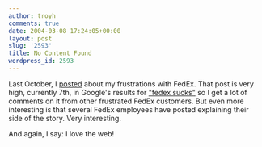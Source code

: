 ```yaml
---
author: troyh
comments: true
date: 2004-03-08 17:24:05+00:00
layout: post
slug: '2593'
title: No Content Found
wordpress_id: 2593
---
```


Last October, I [posted](http://www.troyandgay.com/archives/2003/10/001753.php) about my frustrations with FedEx. That post is very high, currently 7th, in Google's results for ["fedex sucks"](http://www.google.com/search?q=fedex+sucks&ie=UTF-8&oe=UTF-8) so I get a lot of comments on it from other frustrated FedEx customers. But even more interesting is that several FedEx employees have posted explaining their side of the story. Very interesting.

And again, I say: I love the web!
